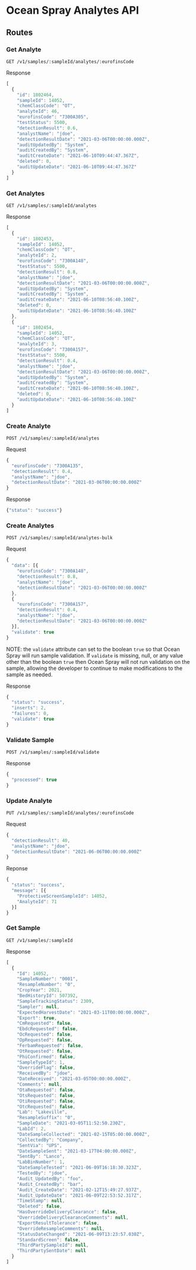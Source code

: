 # Ocean Spray Analytes API

## Routes

### Get Analyte

`GET /v1/samples/:sampleId/analytes/:eurofinsCode`

Response
```javascript
[
  {
    "id": 1802464,
    "sampleId": 14052,
    "chemClassCode": "OT",
    "analyteId": 46,
    "eurofinsCode": "7300A305",
    "testStatus": 5500,
    "detectionResult": 0.6,
    "analystName": "jdoe",
    "detectionResultDate": "2021-03-06T00:00:00.000Z",
    "auditUpdatedBy": "System",
    "auditCreatedBy": "System",
    "auditCreateDate": "2021-06-10T09:44:47.367Z",
    "deleted": 0,
    "auditUpdateDate": "2021-06-10T09:44:47.367Z"
  }
]
```

### Get Analytes

`GET /v1/samples/:sampleId/analytes`

Response
```javascript
[
  {
    "id": 1802453,
    "sampleId": 14052,
    "chemClassCode": "OT",
    "analyteId": 2,
    "eurofinsCode": "7300A148",
    "testStatus": 5500,
    "detectionResult": 0.8,
    "analystName": "jdoe",
    "detectionResultDate": "2021-03-06T00:00:00.000Z",
    "auditUpdatedBy": "System",
    "auditCreatedBy": "System",
    "auditCreateDate": "2021-06-10T08:56:40.100Z",
    "deleted": 0,
    "auditUpdateDate": "2021-06-10T08:56:40.100Z"
  },
  {
    "id": 1802454,
    "sampleId": 14052,
    "chemClassCode": "OT",
    "analyteId": 3,
    "eurofinsCode": "7300A157",
    "testStatus": 5500,
    "detectionResult": 0.4,
    "analystName": "jdoe",
    "detectionResultDate": "2021-03-06T00:00:00.000Z",
    "auditUpdatedBy": "System",
    "auditCreatedBy": "System",
    "auditCreateDate": "2021-06-10T08:56:40.100Z",
    "deleted": 0,
    "auditUpdateDate": "2021-06-10T08:56:40.100Z"
  }
]
```

### Create Analyte

`POST /v1/samples/:sampleId/analytes`

Request
```javascript
{
  "eurofinsCode": "7300A135",
  "detectionResult": 0.4,
  "analystName": "jdoe",
  "detectionResultDate": "2021-03-06T00:00:00.000Z"
}
```

Response
```javascript
{"status": "success"}
```

### Create Analytes

`POST /v1/samples/:sampleId/analytes-bulk`

Request
```javascript
{
  "data": [{
    "eurofinsCode": "7300A148",
    "detectionResult": 0.8,
    "analystName": "jdoe",
    "detectionResultDate": "2021-03-06T00:00:00.000Z"
  },
  {
    "eurofinsCode": "7300A157",
    "detectionResult": 0.4,
    "analystName": "jdoe",
    "detectionResultDate": "2021-03-06T00:00:00.000Z"
  }],
  "validate": true
}
```
NOTE: the `validate` attribute can set to the boolean `true`
so that Ocean Spray will run sample validation. If `validate`
is missing, null, or any value other than the boolean `true`
then Ocean Spray will not run validation on the sample, allowing
the developer to continue to make modifications to the sample
as needed.

Response
```javascript
{
  "status": "success",
  "inserts": 2,
  "failures": 0,
  "validate": true
}
```

### Validate Sample

`POST /v1/samples/:sampleId/validate`

Response
```javascript
{
  "processed": true
}
```

### Update Analyte

`PUT /v1/samples/:sampleId/analytes/:eurofinsCode`

Request
```javascript
{
  "detectionResult": 40,
  "analystName": "jdoe",
  "detectionResultDate": "2021-06-06T00:00:00.000Z"    
}
```

Reponse
```javascript
{
  "status": "success",
  "message": [{
    "ProtectiveScreenSampleId": 14052,
    "AnalyteId": 71
  }]
}
```

### Get Sample

`GET /v1/samples/:sampleId`

Response
```javascript
[
  {
    "Id": 14052,
    "SampleNumber": "0001",
    "ResampleNumber": "0",
    "CropYear": 2021,
    "BedHistoryId": 507392,
    "SampleTrackingStatus": 2309,
    "Sampler": null,
    "ExpectedHarvestDate": "2021-03-11T00:00:00.000Z",
    "Export": true,
    "CmRequested": false,
    "EbdcRequested": false,
    "OcRequested": false,
    "OpRequested": false,
    "FerbamRequested": false,
    "OtRequested": false,
    "PhiConfirmed": false,
    "SampleTypeId": 1,
    "OverrideFlag": false,
    "ReceivedBy": "jdoe",
    "DateReceived": "2021-03-05T00:00:00.000Z",
    "Comments": null,
    "OtaRequested": false,
    "OtsRequested": false,
    "OtiRequested": false,
    "OtcRequested": false,
    "Lab": "Lakeville",
    "ResampleSuffix": "0",
    "SampleDate": "2021-03-05T11:52:50.230Z",
    "LabId": 2,
    "DateSampleCollected": "2021-02-15T05:00:00.000Z",
    "CollectedBy": "Company",
    "SentVia": "UPS",
    "DateSampleSent": "2021-03-17T04:00:00.000Z",
    "SentBy": "Lanco",
    "LabBinNumber": 1,
    "DateSampleTested": "2021-06-09T16:18:30.323Z",
    "TestedBy": "jdoe",
    "Audit_UpdatedBy": "foo",
    "Audit_CreatedBy": "bar",
    "Audit_CreateDate": "2021-02-12T15:49:27.937Z",
    "Audit_UpdateDate": "2021-06-09T22:53:52.317Z",
    "TimeStamp": null,
    "Deleted": false,
    "HasOverrideDeliveryClearance": false,
    "OverrideDeliveryClearanceComments": null,
    "ExportResultTolerance": false,
    "OverrideResampleComments": null,
    "StatusDateChanged": "2021-06-09T13:23:57.030Z",
    "StandardScreen": false,
    "ThirdPartySampleId": null,
    "ThirdPartySentDate": null
  }
]
```
